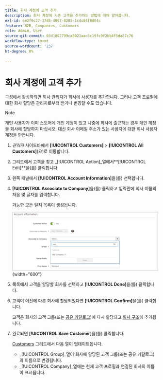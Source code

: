 ```yaml
---
title: 회사 계정에 고객 추가
description: 회사 계정에 기존 고객을 추가하는 방법에 대해 알아봅니다.
exl-id: ee2f9c27-37d6-4997-8285-1c4c84f8d04c
feature: B2B, Companies, Customers
role: Admin, User
source-git-commit: 03d1892799ca5021aad5c19fc9f2bb4f5da87c76
workflow-type: tm+mt
source-wordcount: '237'
ht-degree: 0%

---
```


# 회사 계정에 고객 추가

구성에서 활성화되면 회사 관리자가 회사에 사용자를 추가합니다. 그러나 고객 프로필에 대한 회사 할당은 관리자로부터 받거나 변경할 수도 있습니다.

>[!NOTE]
>
>개인 사용자가 이미 스토어에 개인 계정이 있고 나중에 회사에 출근하는 경우 개인 계정을 회사에 할당하지 마십시오. 대신 회사 이메일 주소가 있는 사용자에 대한 회사 사용자 계정을 만듭니다.

1. _관리자_ 사이드바에서 **[!UICONTROL Customers]** > **[!UICONTROL All Customers]**(으)로 이동합니다.

1. 그리드에서 고객을 찾고 _[!UICONTROL Action]_열에서&#x200B;**[!UICONTROL Edit]**을(를) 클릭합니다.

1. 왼쪽 패널에서 **[!UICONTROL Account Information]**&#x200B;을(를) 선택합니다.

1. **[!UICONTROL Associate to Company]**&#x200B;을(를) 클릭하고 입력란에 회사 이름의 처음 몇 글자를 입력합니다.

   가능한 모든 일치 목록이 생성됩니다.

   ![회사에 연결](./assets/company-assign-customer-account.png){width="600"}

1. 목록에서 고객을 할당할 회사를 선택하고 **[!UICONTROL Done]**&#x200B;을(를) 클릭합니다.

1. 고객이 이전에 다른 회사에 할당되었다면 **[!UICONTROL Confirm]**&#x200B;을(를) 클릭합니다.

   고객은 회사의 고객 그룹(또는 [공유 카탈로그](catalog-shared.md))에 다시 할당되고 [회사 구조](account-company-structure.md)에 추가됩니다.

1. 완료되면 **[!UICONTROL Save Customer]**&#x200B;을(를) 클릭합니다.

   [Customers](../customers/customers-all.md) 그리드에서 다음 열이 업데이트됩니다.

   - _[!UICONTROL Group]_열이 회사에 할당된 고객 그룹(또는 공유 카탈로그)의 이름으로 변경됩니다.
   - _[!UICONTROL Company]_열에는 현재 고객 프로필과 연결된 회사의 이름이 표시됩니다.
